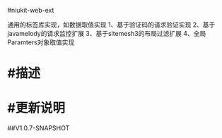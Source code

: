 
#niukit-web-ext

通用的标签库实现，如数据取值实现
1、基于验证码的请求验证实现
2、基于javamelody的请求监控扩展
3、基于sitemesh3的布局过滤扩展
4、全局Paramters对象取值实现

#描述
======================================================================

#更新说明
======================================================================

##V1.0.7-SNAPSHOT


